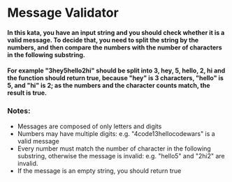# Message Validator

#### In this kata, you have an input string and you should check whether it is a valid message. To decide that, you need to split the string by the numbers, and then compare the numbers with the number of characters in the following substring.

#### For example "3hey5hello2hi" should be split into 3, hey, 5, hello, 2, hi and the function should return true, because "hey" is 3 characters, "hello" is 5, and "hi" is 2; as the numbers and the character counts match, the result is true.

### Notes:

- Messages are composed of only letters and digits
- Numbers may have multiple digits: e.g. "4code13hellocodewars" is a valid message
- Every number must match the number of character in the following substring, otherwise the message is invalid: e.g. "hello5" and "2hi2" are invalid.
- If the message is an empty string, you should return true
